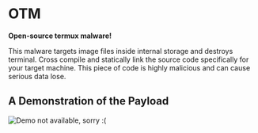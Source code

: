 # OTM
**Open-source termux malware!**

This malware targets image files inside internal storage and destroys terminal. Cross compile and statically link the source code specifically for your target machine.
This piece of code is highly malicious and can cause serious data lose. 
## A Demonstration of the Payload
![Demo not available, sorry :(]()
